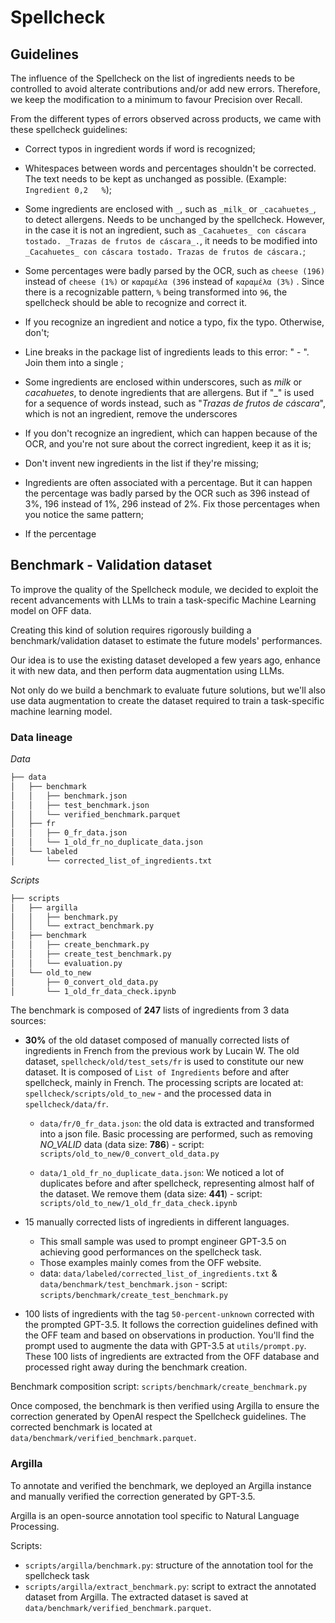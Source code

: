 # Spellcheck

## Guidelines

The influence of the Spellcheck on the list of ingredients needs to be controlled to avoid alterate contributions and/or add new errors. Therefore, we keep the modification to a minimum to favour Precision over Recall.

From the different types of errors observed across products, we came with these spellcheck guidelines:

* Correct typos in ingredient words if word is recognized;
* Whitespaces between words and percentages shouldn't be corrected. The text needs to be kept as unchanged as possible.
(Example: `Ingredient 0,2   %`);
* Some ingredients are enclosed with `_`, such as `_milk_` or `_cacahuetes_`, to detect allergens. Needs to be unchanged by the spellcheck. However, in the case it is not an ingredient, such as `_Cacahuetes_ con cáscara tostado. _Trazas de frutos de cáscara_.`, it needs to be modified into `_Cacahuetes_ con cáscara tostado. Trazas de frutos de cáscara.`;
* Some percentages were badly parsed by the OCR, such as `cheese (196)` instead of `cheese (1%)` or `καραμέλα (396` instead of `καραμέλα (3%)` . Since there is a recognizable pattern, `%` being transformed into `96`, the spellcheck should be able to recognize and correct it.


* If you recognize an ingredient and notice a typo, fix the typo. Otherwise, don't;
* Line breaks in the package list of ingredients leads to this error: "<subword1>  -  <subword2>". Join them into a single <word>;
* Some ingredients are enclosed within underscores, such as _milk_ or _cacahuetes_, to denote ingredients that are allergens. But if "_" is used for a sequence of words instead, such as "_Trazas de frutos de cáscara_", which is not an ingredient, remove the underscores
* If you don't recognize an ingredient, which can happen because of the OCR, and you're not sure about the correct ingredient, keep it as it is;
* Don't invent new ingredients in the list if they're missing;
* Ingredients are often associated with a percentage. But it can happen the percentage was badly parsed by the OCR such as 396 instead of 3%, 196 instead of 1%, 296 instead of 2%. Fix those percentages when you notice the same pattern;
* If the percentage 


## Benchmark - Validation dataset

To improve the quality of the Spellcheck module, we decided to exploit the recent advancements with LLMs to train a task-specific Machine Learning model on OFF data. 

Creating this kind of solution requires rigorously building a benchmark/validation dataset to estimate the future models' performances. 

Our idea is to use the existing dataset developed a few years ago, enhance it with new data, and then perform data augmentation using LLMs.

Not only do we build a benchmark to evaluate future solutions, but we'll also use data augmentation to create the dataset required to train a task-specific machine learning model.

### Data lineage

*Data*
```bash
├── data
│   ├── benchmark
│   │   ├── benchmark.json
│   │   ├── test_benchmark.json
│   │   └── verified_benchmark.parquet
│   ├── fr
│   │   ├── 0_fr_data.json
│   │   └── 1_old_fr_no_duplicate_data.json
│   └── labeled
│       └── corrected_list_of_ingredients.txt
```

*Scripts*
```bash
├── scripts
│   ├── argilla
│   │   ├── benchmark.py
│   │   └── extract_benchmark.py
│   ├── benchmark
│   │   ├── create_benchmark.py
│   │   ├── create_test_benchmark.py
│   │   └── evaluation.py
│   └── old_to_new
│       ├── 0_convert_old_data.py
│       └── 1_old_fr_data_check.ipynb
```

The benchmark is composed of **247** lists of ingredients from 3 data sources:

* **30%** of the old dataset composed of manually corrected lists of ingredients in French from the previous work by Lucain W. The old dataset, `spellcheck/old/test_sets/fr` is used  to constitute our new dataset. It is composed of `List of Ingredients` before and after spellcheck, mainly in French. The processing scripts are located at: `spellcheck/scripts/old_to_new` - and the processed data in `spellcheck/data/fr`.

    * `data/fr/0_fr_data.json`: the old data is extracted and transformed into a json file. Basic processing are performed, such as removing *NO_VALID* data (data size: **786**) - script: `scripts/old_to_new/0_convert_old_data.py`

    * `data/1_old_fr_no_duplicate_data.json`: We noticed a lot of duplicates before and after spellcheck, representing almost half of the dataset. We remove them (data size: **441**) - script: `scripts/old_to_new/1_old_fr_data_check.ipynb`

* 15 manually corrected lists of ingredients in different languages. 
    
    * This small sample was used to prompt engineer GPT-3.5 on achieving good performances on the spellcheck task.
    * Those examples mainly comes from the OFF website.
    * data: `data/labeled/corrected_list_of_ingredients.txt` & `data/benchmark/test_benchmark.json` - script: `scripts/benchmark/create_test_benchmark.py` 

* 100 lists of ingredients with the tag `50-percent-unknown` corrected with the prompted GPT-3.5. It follows the correction guidelines defined with the OFF team and based on observations in production. You'll find the prompt used to augmente the data with GPT-3.5 at `utils/prompt.py`. These 100 lists of ingredients are extracted from the OFF database and processed right away during the benchmark creation.

Benchmark composition script: `scripts/benchmark/create_benchmark.py`

Once composed, the benchmark is then verified  using Argilla to ensure the correction generated by OpenAI respect the Spellcheck guidelines. The corrected benchmark is located at `data/benchmark/verified_benchmark.parquet`.

### Argilla

To annotate and verified the benchmark, we deployed an Argilla instance and manually verified the correction generated by GPT-3.5.

Argilla is an open-source annotation tool specific to Natural Language Processing.

Scripts:
* `scripts/argilla/benchmark.py`: structure of the annotation tool for the spellcheck task
* `scripts/argilla/extract_benchmark.py`: script to extract the annotated dataset from Argilla. The extracted dataset is saved at `data/benchmark/verified_benchmark.parquet`.
